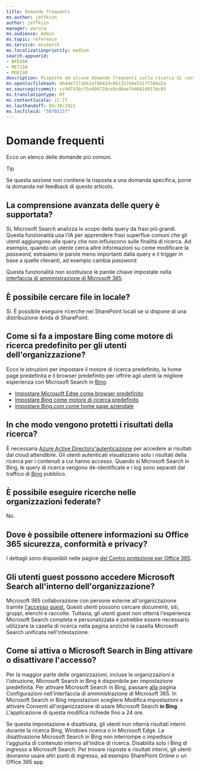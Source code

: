 ```yaml
---
title: Domande frequenti
ms.author: jeffkizn
author: jeffkizn
manager: parulm
ms.audience: Admin
ms.topic: reference
ms.service: mssearch
ms.localizationpriority: medium
search.appverid:
- BFB160
- MET150
- MOE150
description: Risposte ad alcune domande frequenti sulla ricerca di contenuti nell'organizzazione e su Microsoft Search
ms.openlocfilehash: 8b4de717ab63af8842dc86135748e551ff386a2a
ms.sourcegitcommit: cc9d743bcf5e998720ce9cd6eefb4061d913dc65
ms.translationtype: MT
ms.contentlocale: it-IT
ms.lasthandoff: 08/30/2021
ms.locfileid: "58702157"
---
```

<!-- markdownlint-disable no-trailing-punctuation -->
# <a name="frequently-asked-questions"></a>Domande frequenti

Ecco un elenco delle domande più comuni.

> [!TIP]
> Se questa sezione non contiene la risposta a una domanda specifica, porre la domanda nel feedback di questo articolo.

## <a name="is-advanced-query-understanding-supported"></a>La comprensione avanzata delle query è supportata?

Sì, Microsoft Search analizza lo scopo della query da frasi più grandi. Questa funzionalità usa l'IA per apprendere frasi superflue comuni che gli utenti aggiungono alle query che non influiscono sulle finalità di ricerca. Ad esempio, quando un utente cerca altre informazioni su come modificare la *password,* estraiamo le parole meno importanti dalla query e il trigger in base a quelle rilevanti, ad esempio cambia *password.*
  
Questa funzionalità non sostituisce le parole chiave impostate nella [interfaccia di amministrazione di Microsoft 365](https://admin.microsoft.com).
  
## <a name="can-you-search-for-files-on-premises"></a>È possibile cercare file in locale?

Sì. È possibile eseguire ricerche [](http://sharepoint.com/) nei SharePoint locali se si dispone di una distribuzione ibrida di SharePoint.
  
## <a name="how-do-i-make-bing-the-default-search-engine-for-people-in-my-org"></a>Come si fa a impostare Bing come motore di ricerca predefinito per gli utenti dell'organizzazione?

Ecco le istruzioni per impostare il motore di ricerca predefinito, la home page predefinita e il browser predefinito per offrire agli utenti la migliore esperienza con Microsoft Search in [Bing](https://Bing.com):

- [Impostare Microsoft Edge come browser predefinito](/deployedge/edge-default-browser)
- [Impostare Bing come motore di ricerca predefinito](set-default-search-engine.md)
- [Impostare Bing.com come home page aziendale](set-default-homepage.md)

## <a name="how-are-my-search-results-protected"></a>In che modo vengono protetti i risultati della ricerca?

È necessaria [Azure Active Directory'autenticazione](/azure/active-directory/) per accedere ai risultati dal cloud attendibile. Gli utenti autenticati visualizzano solo i risultati della ricerca per i contenuti a cui hanno accesso. Quando si Microsoft Search in Bing, le query di ricerca vengono de-identificate e i log sono separati dal traffico di [Bing](https://Bing.com) pubblico.

## <a name="can-i-search-across-federated-organizations"></a>È possibile eseguire ricerche nelle organizzazioni federate?

No.

## <a name="where-can-i-get-info-about-office-365-security-compliance-and-privacy"></a>Dove è possibile ottenere informazioni su Office 365 sicurezza, conformità e privacy?

I dettagli sono disponibili nelle pagine [del Centro protezione per Office 365](https://www.microsoft.com/TrustCenter/CloudServices/office365/default.aspx).

## <a name="can-guest-users-access-microsoft-search-in-my-organization"></a>Gli utenti guest possono accedere Microsoft Search all'interno dell'organizzazione?

Microsoft 365 collaborazione con persone esterne all'organizzazione tramite [l'accesso guest.](/microsoft-365/solutions/collaborate-with-people-outside-your-organization) Questi utenti possono cercare documenti, siti, gruppi, elenchi e raccolte. Tuttavia, gli utenti guest non otterrà l'esperienza Microsoft Search completa e personalizzata e potrebbe essere necessario utilizzare la casella di ricerca nella pagina anziché la casella Microsoft Search unificata nell'intestazione.

## <a name="how-do-i-turn-microsoft-search-in-bing-on-or-off"></a>Come si attiva o Microsoft Search in Bing attivare o disattivare l'accesso?

Per la maggior parte delle organizzazioni, incluse le organizzazioni e l'istruzione, Microsoft Search in Bing è disponibile per impostazione predefinita. Per attivare Microsoft Search in Bing, passare [alla](https://admin.microsoft.com/Adminportal/Home#/MicrosoftSearch/configurations) pagina Configurazioni nell'interfaccia di amministrazione di Microsoft 365. In Microsoft Search in Bing impostazioni scegliere Modifica  impostazioni e attivare Consenti all'organizzazione di usare Microsoft Search **in Bing**. L'applicazione di questa modifica richiede fino a 24 ore.

Se questa impostazione è disattivata, gli utenti non otterrà risultati interni durante la ricerca Bing, Windows ricerca o in Microsoft Edge. La disattivazione Microsoft Search in Bing non interrompe o impedisce l'aggiunta di contenuto interno all'indice di ricerca. Disabilita solo i Bing di ingresso a Microsoft Search. Per trovare risposte e risultati interni, gli utenti dovranno usare altri punti di ingresso, ad esempio SharePoint Online o un Office 365 app.
